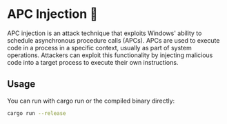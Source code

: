 # APC Injection 🦀

APC injection is an attack technique that exploits Windows' ability to schedule asynchronous procedure calls (APCs). APCs are used to execute code in a process in a specific context, usually as part of system operations. Attackers can exploit this functionality by injecting malicious code into a target process to execute their own instructions. 

## Usage 

You can run with cargo run or the compiled binary directly:
```sh
cargo run --release
```